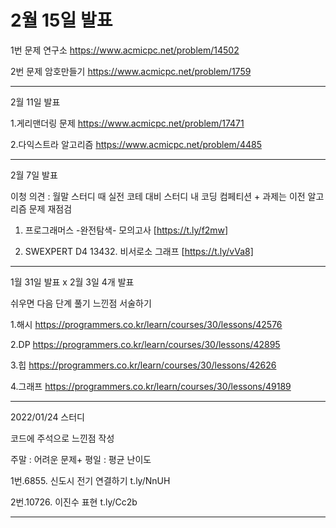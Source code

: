 # 2월 15일 발표

1번 문제 연구소 https://www.acmicpc.net/problem/14502


2번 문제 암호만들기 https://www.acmicpc.net/problem/1759


--------------------------------------------------------------------------------------------------------------------------------------------------------------------

2월 11일 발표

1.게리맨더링 문제
https://www.acmicpc.net/problem/17471

2.다익스트라 알고리즘
https://www.acmicpc.net/problem/4485

--------------------------------------------------------------------------------------------------------------------------------------------------------------------
2월 7일 발표

이청 의견 : 월말 스터디 때 실전 코테 대비 스터디 내 코딩 컴페티션 + 과제는 이전 알고리즘 문제 재점검

1. 프로그래머스 -완전탐색- 모의고사 [https://t.ly/f2mw]

2. SWEXPERT D4 13432. 비서로소 그래프  [https://t.ly/vVa8]

--------------------------------------------------------------------------------------------------------------------------------------------------------------------

1월 31일 발표 x 2월 3일 4개 발표

쉬우면 다음 단계 풀기
느낀점 서술하기


1.해시 https://programmers.co.kr/learn/courses/30/lessons/42576

2.DP https://programmers.co.kr/learn/courses/30/lessons/42895

3.힙 https://programmers.co.kr/learn/courses/30/lessons/42626

4.그래프 https://programmers.co.kr/learn/courses/30/lessons/49189

--------------------------------------------------------------------------------------------------------------------------------------------------------------------

2022/01/24 스터디

코드에 주석으로 느낀점 작성

주말 : 어려운 문제+
평일  : 평균 난이도

  1번.6855. 신도시 전기 연결하기     t.ly/NnUH

  2번.10726. 이진수 표현            t.ly/Cc2b
  
--------------------------------------------------------------------------------------------------------------------------------------------------------------------
